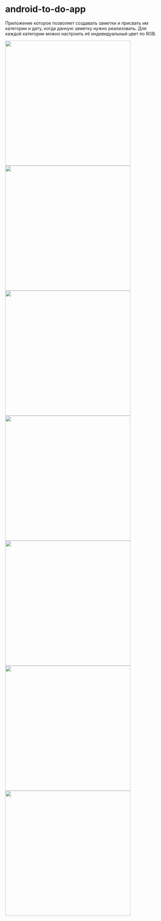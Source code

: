 ﻿# android-to-do-app
Приложение которое позволяет создавать заметки и присвать им категории и дату, когда данную заметку нужно реализовать.
Для каждой категории можно настроить её индивидуальный цвет по RGB.

<img width="400px" src="https://user-images.githubusercontent.com/89312934/182166011-49c2f8f2-0d8c-4b12-97f6-e2f091eac955.png"><img width="400px" src="https://user-images.githubusercontent.com/89312934/182166345-0db1cfa9-badf-4cf0-b1fa-6ab9d37b0296.png">
<img width="400px" src="https://user-images.githubusercontent.com/89312934/182166345-0db1cfa9-badf-4cf0-b1fa-6ab9d37b0296.png">
<img width="400px" src="https://user-images.githubusercontent.com/89312934/182166381-52a16a23-5a82-4819-9195-d08095643838.png">
<img width="400px" src="https://user-images.githubusercontent.com/89312934/182166419-da2c24b2-0872-4f1b-8199-3fd906de62a8.png">
<img width="400px" src="https://user-images.githubusercontent.com/89312934/182166463-62e9793e-e909-4c4a-bf8a-eb626c50df24.png">
<img width="400px" src="https://user-images.githubusercontent.com/89312934/182166519-b11c3c70-92b8-4602-8425-daf04c6f78ed.png">
